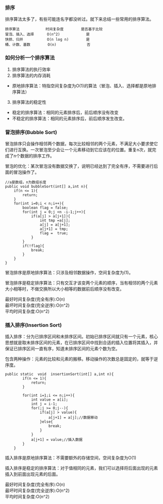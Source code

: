 ### 排序

排序算法太多了，有些可能连名字都没听过。就下来总结一些常用的排序算法。


	排序算法            时间复杂度        是否基于比较
	冒泡、插入、选择      O(n^2)            是
	快排、归并           O(n log n)        是
	桶、计数、基数        O(n)              否


### 如何分析一个排序算法

1. 排序算法的执行效率
2. 排序算法的内存消耗
 - 原地排序算法：特指空间复杂度为O(1)的算法（冒泡、插入、选择都是原地排序算法）
3. 排序算法的稳定性
 - 稳定的排序算法：相同的元素排序后，前后顺序没有改变
 - 不稳定的排序算法：相同的元素排序后，前后顺序发生改变。

### 冒泡排序(Bubble Sort)

冒泡排序只会操作相邻两个数据，每次比较相邻的两个元素，不满足大小要求使它们进行互换。一次冒泡至少会让一个元素移动到它应该在的位置。重复n次，就完成了n个数据的排序工作。

冒泡的优化：某次冒泡没有数据交换了，说明已经达到了完全有序，不需要进行后面的冒泡操作了。

    //a是数组，n为数组长度
	public void bubbleSort(int[] a,int n){
		if(n <= 1){
			return;
		}
		for(int i=0;i < n;i++){
			boolean flag = false;
			for(int j = 0;j <n -i-1;j++){
				if(a[j] > a[j+1]){
					int tmp =a[j];
					a[j] = a[j+1];
					a[j+1] = tmp;
					flag =  true;
				}
			}
			if(!flag){
				break;
			}
		}
	}


冒泡排序是原地排序算法：只涉及相邻数据操作，空间复杂度为(1)。

冒泡排序是稳定排序算法：只有交互才该变两个元素的顺序，当有相邻的两个元素大小相等时，不做交换所以大小相等的数据前后顺序没有改变。

最好时间复杂度(完全有序):O(n)</br>
最坏时间复杂度(完全逆序):O(n^2)</br>
平均时间复杂度:O(n^2)

### 插入排序(Insertion Sort)

插入排序：分为已排序区间和未排序区间。初始已排序区间就只有一个元素，核心思想就是取未排序区间的元素，在已排序区间中找到合适的插入位置将其插入，并保证已排序区间一直有序，知道未排序区间的元素个数为空。

包含两种操作：元素的比较和元素的搬移。移动操作的次数总是固定的，就等于逆序度。

	public static  void  insertionSort(int[] a,int n){
			if(n <= 1){
				return;
			}
			
			for(int i=1;i <= n;i++){
				int value = a[i];
				int j = i-1;
				for(;j >= 0;j--){
					if(a[j] > value){
						a[j+1] = a[j];//数据移动
					}else{
						break;
					}
				}
				a[j+1] = value;//插入数据
			}
		}



插入排序是原地排序算法：不需要额外的存储空间，空间复杂度为O(1)

插入排序是稳定的排序算法：对于值相同的元素，我们可以选择将后面出现的元素插入到前面出现元素的后面。

最好时间复杂度(完全有序):O(n)</br>
最坏时间复杂度(完全逆序):O(n^2)</br>
平均时间复杂度:O(n^2)